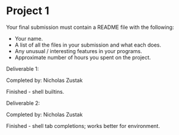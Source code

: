 # Project 1

Your final submission must contain a README file with the following:
 * Your name.
 * A list of all the files in your submission and what each does.
 * Any unusual / interesting features in your programs.
 * Approximate number of hours you spent on the project.

Deliverable 1:

Completed by: Nicholas Zustak

Finished - shell builtins.

Deliverable 2:

Completed by: Nicholas Zustak

Finished - shell tab completions; works better for environment.